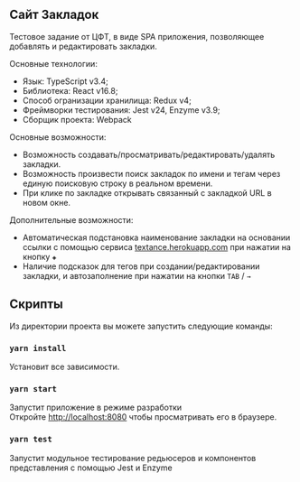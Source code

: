 ## Сайт Закладок

Тестовое задание от ЦФТ, в виде SPA приложения, позволяющее добавлять и редактировать закладки. 

Основные технологии:
- Язык: TypeScript v3.4;
- Библиотека: React v16.8;
- Способ огранизации хранилища: Redux v4;
- Фреймворки тестирования: Jest v24, Enzyme v3.9;
- Сборщик проекта: Webpack

Основные возможности:
- Возможность создавать/просматривать/редактировать/удалять закладки.
- Возможность произвести поиск закладок по имени и тегам через единую поисковую строку в реальном времени.
- При клике по закладке открывать связанный с закладкой URL в новом окне.

Дополнительные возможности:
- Автоматическая подстановка наименование закладки на основании ссылки с помощью сервиса [textance.herokuapp.com](http://textance.herokuapp.com) при нажатии на кнопку `◈`
- Наличие подсказок для тегов при создании/редактировании закладки, и автозаполнение при нажатии на кнопки `TAB` / `→`

## Скрипты

Из директории проекта вы можете запустить следующие команды:

### `yarn install`

Установит все зависимости.

### `yarn start`

Запустит приложение в режиме разработки <br>
Откройте [http://localhost:8080](http://localhost:8080) чтобы просматривать его в браузере.

### `yarn test`

Запустит модульное тестирование редьюсеров и компонентов представления с помощью Jest и Enzyme
